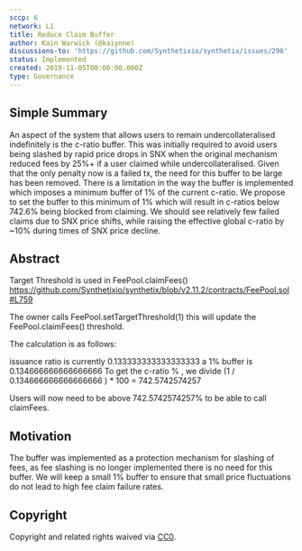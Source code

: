 ```yaml
---
sccp: 6
network: L1
title: Reduce Claim Buffer
author: Kain Warwick (@kaiynne)
discussions-to: 'https://github.com/Synthetixio/synthetix/issues/296'
status: Implemented
created: 2019-11-05T00:00:00.000Z
type: Governance
---
```


## Simple Summary

<!--"If you can't explain it simply, you don't understand it well enough." Provide a simplified and layman-accessible explanation of the SCCP.-->

An aspect of the system that allows users to remain undercollateralised indefinitely is the c-ratio buffer. This was initially required to avoid users being slashed by rapid price drops in SNX when the original mechanism reduced fees by 25%+ if a user claimed while undercollateralised. Given that the only penalty now is a failed tx, the need for this buffer to be large has been removed. There is a limitation in the way the buffer is implemented which imposes a minimum buffer of 1% of the current c-ratio. We propose to set the buffer to this minimum of 1% which will result in c-ratios below 742.6% being blocked from claiming. We should see relatively few failed claims due to SNX price shifts, while raising the effective global c-ratio by ~10% during times of SNX price decline.

## Abstract

<!--A short (~200 word) description of the variable change proposed.-->

Target Threshold is used in FeePool.claimFees() https://github.com/Synthetixio/synthetix/blob/v2.11.2/contracts/FeePool.sol#L759

The owner calls FeePool.setTargetThreshold(1) this will update the FeePool.claimFees() threshold.

The calculation is as follows:

issuance ratio is currently 0.133333333333333333
a 1% buffer is 0.134666666666666666
To get the c-ratio % , we divide (1 / 0.134666666666666666 ) \* 100 = 742.5742574257

Users will now need to be above 742.5742574257% to be able to call claimFees.

## Motivation

<!--The motivation is critical for SCCPs that want to update variables within Synthetix. It should clearly explain why the existing variable is not incentive aligned. SCCP submissions without sufficient motivation may be rejected outright.-->

The buffer was implemented as a protection mechanism for slashing of fees, as fee slashing is no longer implemented there is no need for this buffer. We will keep a small 1% buffer to ensure that small price fluctuations do not lead to high fee claim failure rates.

## Copyright

Copyright and related rights waived via [CC0](https://creativecommons.org/publicdomain/zero/1.0/).
